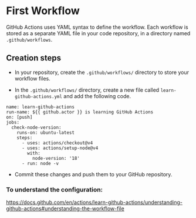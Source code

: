 # First Workflow

GitHub Actions uses YAML syntax to define the workflow. Each workflow is stored as a separate YAML file in your code repository, in a directory named `.github/workflows`.

## Creation steps

- In your repository, create the `.github/workflows/` directory to store your workflow files.

- In the `.github/workflows/` directory, create a new file called `learn-github-actions.yml` and add the following code.

```
name: learn-github-actions
run-name: ${{ github.actor }} is learning GitHub Actions
on: [push]
jobs:
  check-node-version:
    runs-on: ubuntu-latest
    steps:
      - uses: actions/checkout@v4
      - uses: actions/setup-node@v4
        with:
          node-version: '18'
      - run: node -v
```

- Commit these changes and push them to your GitHub repository.

### To understand the configuration: 

https://docs.github.com/en/actions/learn-github-actions/understanding-github-actions#understanding-the-workflow-file
